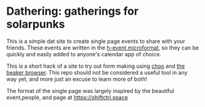 # Dathering: gatherings for solarpunks

This is a simple dat site to create single page events to share with your friends.  These events are written in the [h-event microformat](http://microformats.org/wiki/h-calendar), so they can be quickly and easily added to anyone's calendar app of choice.

This is a short hack of a site to try out form making using [choo](https://choo.io) and [the beaker browser](https://beakerbrowser.com).  This repo should not be considered a useful tool in any way yet, and more just an excuse to learn more of both!

The format of the single page was largely inspired by the beautiful event,people, and page at https://shiftctrl.space
